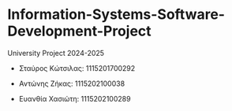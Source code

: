 # Information-Systems-Software-Development-Project
University Project 2024-2025

* Σταύρος Κώτσιλας:  1115201700292

* Αντώνης Ζήκας:     1115202100038

* Ευανθία Χασιώτη:   1115202100289

